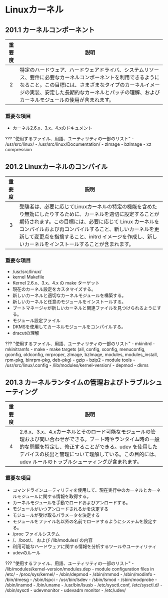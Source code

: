 # Linuxカーネル

## 201.1 カーネルコンポーネント

| 重要度   | 説明 |
| :------: | ---- |
|        2 | 特定のハードウェア、ハードウェアドライバ、システムリソース、要件に必要なカーネルコンポーネントを利用できるようになること。この目標には、さまざまなタイプのカーネルイメージの実装、安定した長期的なカーネルとパッチの理解、およびカーネルモジュールの使用が含まれます。|

### 重要な項目

- カーネル2.6.x、3.x、4.xのドキュメント

??? "使用するファイル、用語、ユーティリティの一部のリスト"
    - /usr/src/linux/
    - /usr/src/linux/Documentation/
    - zImage
    - bzImage
    - xz compression

## 201.2 Linuxカーネルのコンパイル

| 重要度   | 説明 |
| :------: | ---- |
|        3 | 受験者は、必要に応じてLinuxカーネルの特定の機能を含めたり無効にしたりするために、カーネルを適切に設定することが期待されます。この目標には、必要に応じて Linux カーネルをコンパイルおよび再コンパイルすること、新しいカーネルを更新して変更点を指摘すること、initrd イメージを作成し、新しいカーネルをインストールすることが含まれます。|

### 重要な項目

- /usr/src/linux/
- kernel Makefile
- Kernel 2.6.x、3.x、4.x の make ターゲット
- 現在のカーネル設定をカスタマイズする。
- 新しいカーネルと適切なカーネルモジュールを構築する。
- 新しいカーネルと任意のモジュールをインストールする。
- ブートマネージャが新しいカーネルと関連ファイルを見つけられるようにする。
- モジュール設定ファイル
- DKMSを使用してカーネルモジュールをコンパイルする。
- dracutの理解

??? "使用するファイル、用語、ユーティリティの一部のリスト"
    - mkinitrd
    - mkinitramfs
    - make
    - make targets (all, config, xconfig, menuconfig, gconfig, oldconfig, mrproper, zImage, bzImage, modules, modules_install, rpm-pkg, binrpm-pkg, deb-pkg)
    - gzip
    - bzip2
    - module tools
    - /usr/src/linux/.config
    - /lib/modules/kernel-version/
    - depmod
    - dkms

## 201.3 カーネルランタイムの管理およびトラブルシューティング

| 重要度   | 説明 |
| :------: | ---- |
|        4 | 	2.6.x、3.x、4.xカーネルとそのロード可能なモジュールの管理および問い合わせができる。ブート時やランタイム時の一般的な問題を特定し、修正することができる。udev を使用したデバイスの検出と管理について理解している。この目的には、udev ルールのトラブルシューティングが含まれます。 |

### 重要な項目

- コマンドラインユーティリティを使用して、現在実行中のカーネルとカーネルモジュールに関する情報を取得する。
- カーネルモジュールを手動でロードおよびアンロードする。
- モジュールがいつアンロードされるかを決定する
- モジュールが受け取るパラメータを決定する
- モジュールをファイル名以外の名前でロードするようにシステムを設定する。
- /proc ファイルシステム
- /、/boot/、 および /lib/modules/ の内容
- 利用可能なハードウェアに関する情報を分析するツールやユーティリティ
- udevのルール

??? "使用するファイル、用語、ユーティリティの一部のリスト"
    - /lib/modules/kernel-version/modules.dep
    - module configuration files in /etc/
    - /proc/sys/kernel/
    - /sbin/depmod
    - /sbin/rmmod
    - /sbin/modinfo
    - /bin/dmesg
    - /sbin/lspci
    - /usr/bin/lsdev
    - /sbin/lsmod
    - /sbin/modprobe
    - /sbin/insmod
    - /bin/uname
    - /usr/bin/lsusb
    - /etc/sysctl.conf, /etc/sysctl.d/
    - /sbin/sysctl
    - udevmonitor
    - udevadm monitor
    - /etc/udev/
